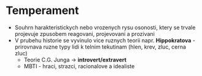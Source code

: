 # Temperament

- Souhrn harakteristickych nebo vrozenych rysu osonosti, ktery se trvale projevuje zpusobem reagovani, projevovani a prozivani
- V prubehu historie se vyvinulo vice ruznych teorii napr. **Hippokratova** - prirovnava ruzne typy lidi k telnim tekutinam (hlen, krev, zluc, cerna zluc)
  - Teorie C.G. Junga -> **introvert/extravert**
  - MBTI - hraci, strazci, racionalove a idealiste